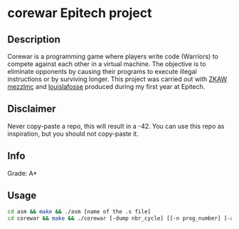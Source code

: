 # corewar Epitech project

## Description
Corewar is a programming game where players write code (Warriors) to compete against each other in a virtual machine. The objective is to eliminate opponents by causing their programs to execute illegal instructions or by surviving longer.
This project was carried out with [ZKAW](https://github.com/ZKAW) [mezzlmc](https://github.com/mezzlmc) and [louislafosse](https://github.com/louislafosse) produced during my first year at Epitech.

## Disclaimer
Never copy-paste a repo, this will result in a -42.
You can use this repo as inspiration, but you should not copy-paste it.

## Info
Grade: A*

## Usage
```bash
cd asm && make && ./asm [name of the .s file]
cd corewar && make && ./corewar [-dump nbr_cycle] [[-n prog_number] [-a load_address] prog_name] ...
```

